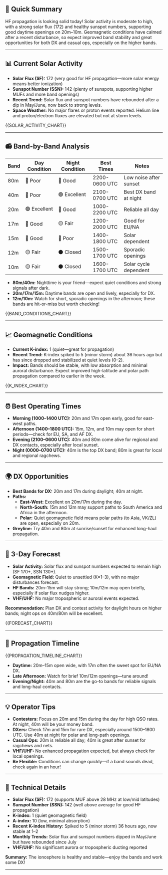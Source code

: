 ## 🎯 Quick Summary

HF propagation is looking solid today! Solar activity is moderate to high, with a strong solar flux (172) and healthy sunspot numbers, supporting good daytime openings on 20m–10m. Geomagnetic conditions have calmed after a recent disturbance, so expect improved band stability and great opportunities for both DX and casual ops, especially on the higher bands.

---

## 📊 Current Solar Activity

- **Solar Flux (SF):** 172 (very good for HF propagation—more solar energy means better ionization)
- **Sunspot Number (SSN):** 142 (plenty of sunspots, supporting higher MUFs and more band openings)
- **Recent Trend:** Solar flux and sunspot numbers have rebounded after a dip in May/June, now back to strong levels.
- **Space Weather:** No major flares or proton events reported. Helium line and proton/electron fluxes are elevated but not at storm levels.

{{SOLAR_ACTIVITY_CHART}}

---

## 📻 Band-by-Band Analysis

| Band | Day Condition | Night Condition | Best Times | Notes |
|------|---------------|-----------------|------------|-------|
| 80m  | 🔴 Poor       | 🔵 Good         | 2200-0600 UTC | Low noise after sunset |
| 40m  | 🔴 Poor       | 🟢 Excellent    | 2100-0700 UTC | Best DX band at night |
| 20m  | 🟢 Excellent  | 🔵 Good         | 1000-2200 UTC | Reliable all day |
| 17m  | 🔵 Good       | 🟡 Fair         | 1200-2000 UTC | Good for EU/NA |
| 15m  | 🔵 Good       | 🔴 Poor         | 1400-1800 UTC | Solar dependent |
| 12m  | 🟡 Fair       | ⚫ Closed       | 1500-1700 UTC | Sporadic openings |
| 10m  | 🟡 Fair       | ⚫ Closed       | 1600-1700 UTC | Solar cycle dependent |

- **80m/40m:** Nighttime is your friend—expect quiet conditions and strong signals after dark.
- **20m/17m/15m:** Daytime bands are open and lively, especially for DX.
- **12m/10m:** Watch for short, sporadic openings in the afternoon; these bands are hit-or-miss but worth checking!

{{BAND_CONDITIONS_CHART}}

---

## 📈 Geomagnetic Conditions

- **Current K-index:** 1 (quiet—great for propagation)
- **Recent Trend:** K-index spiked to 5 (minor storm) about 36 hours ago but has since dropped and stabilized at quiet levels (0–2).
- **Impact:** Bands should be stable, with low absorption and minimal auroral disturbance. Expect improved high-latitude and polar path propagation compared to earlier in the week.

{{K_INDEX_CHART}}

---

## ⏰ Best Operating Times

- **Morning (1000–1400 UTC):** 20m and 17m open early, good for east-west paths.
- **Afternoon (1400–1800 UTC):** 15m, 12m, and 10m may open for short periods—check for EU, SA, and AF DX.
- **Evening (2100–0600 UTC):** 40m and 80m come alive for regional and DX contacts, especially after local sunset.
- **Night (0000–0700 UTC):** 40m is the top DX band; 80m is great for local and regional ragchews.

---

## 🌍 DX Opportunities

- **Best Bands for DX:** 20m and 17m during daylight; 40m at night.
- **Paths:** 
  - **East-West:** Excellent on 20m/17m during the day.
  - **North-South:** 15m and 12m may support paths to South America and Africa in the afternoon.
  - **Polar:** Quiet geomagnetic field means polar paths (to Asia, VK/ZL) are open, especially on 20m.
- **Greyline:** Try 40m and 80m at sunrise/sunset for enhanced long-haul propagation.

---

## 🔮 3-Day Forecast

- **Solar Activity:** Solar flux and sunspot numbers expected to remain high (SF 170+, SSN 130+).
- **Geomagnetic Field:** Quiet to unsettled (K=1–3), with no major disturbances forecast.
- **HF Bands:** 20m–15m will stay strong; 10m/12m may open briefly, especially if solar flux nudges higher.
- **VHF/UHF:** No major tropospheric or auroral events expected.

**Recommendation:** Plan DX and contest activity for daylight hours on higher bands; night ops on 40m/80m will be excellent.

{{FORECAST_CHART}}

---

## 📡 Propagation Timeline

{{PROPAGATION_TIMELINE_CHART}}

- **Daytime:** 20m–15m open wide, with 17m often the sweet spot for EU/NA DX.
- **Late Afternoon:** Watch for brief 10m/12m openings—tune around!
- **Evening/Night:** 40m and 80m are the go-to bands for reliable signals and long-haul contacts.

---

## 💡 Operator Tips

- **Contesters:** Focus on 20m and 15m during the day for high QSO rates. At night, 40m will be your money band.
- **DXers:** Check 17m and 15m for rare DX, especially around 1500–1800 UTC. Use 40m at night for polar and long-path openings.
- **Casual Ops:** 20m is reliable all day; 40m is great after sunset for ragchews and nets.
- **VHF/UHF:** No enhanced propagation expected, but always check for local openings.
- **Be Flexible:** Conditions can change quickly—if a band sounds dead, check again in an hour!

---

## 🔬 Technical Details

- **Solar Flux (SF):** 172 (supports MUF above 28 MHz at low/mid latitudes)
- **Sunspot Number (SSN):** 142 (well above average for good HF propagation)
- **K-index:** 1 (quiet geomagnetic field)
- **A-index:** 10 (low, minimal absorption)
- **Recent K-index History:** Spiked to 5 (minor storm) 36 hours ago, now stable at 1–2
- **Monthly Trends:** Solar flux and sunspot numbers dipped in May/June but have rebounded since July
- **VHF/UHF:** No significant aurora or tropospheric ducting reported

**Summary:** The ionosphere is healthy and stable—enjoy the bands and work some DX!

---